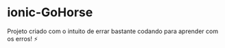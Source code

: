 # ionic-GoHorse

Projeto criado com o intuito de errar bastante codando para aprender com os erros! ⚡️
